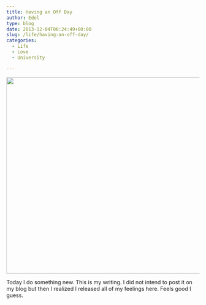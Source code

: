 ```yaml
---
title: Having an Off Day
author: Edel
type: blog
date: 2013-12-04T06:24:49+00:00
slug: /life/having-an-off-day/
categories:
  - Life
  - Love
  - University

---
```

<div class="center-block">
  <div class="media">
    <img src="http://scattered.me/wp-content/uploads/2013/12/Scan.png" alt="" width="600" class="img-responsive" height="513" />
  </div>
</div>

Today I do something new. This is my writing. I did not intend to post it on my blog but then I realized I released all of my feelings here. Feels good I guess.


